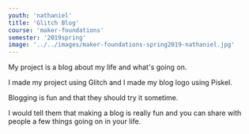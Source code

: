 ```yaml
---
youth: 'nathaniel'
title: 'Glitch Blog'
course: 'maker-foundations'
semester: '2019spring'
image: '../../images/maker-foundations-spring2019-nathaniel.jpg'
---
```


My project is a blog about my life and what's going on.

I made my project using Glitch and I made my blog logo using Piskel.

Blogging is fun and that they should try it sometime.

I would tell them that making a blog is really fun and you can share with people a few things going on in your life.
